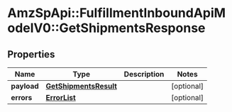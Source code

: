 # AmzSpApi::FulfillmentInboundApiModelV0::GetShipmentsResponse

## Properties
Name | Type | Description | Notes
------------ | ------------- | ------------- | -------------
**payload** | [**GetShipmentsResult**](GetShipmentsResult.md) |  | [optional] 
**errors** | [**ErrorList**](ErrorList.md) |  | [optional] 

